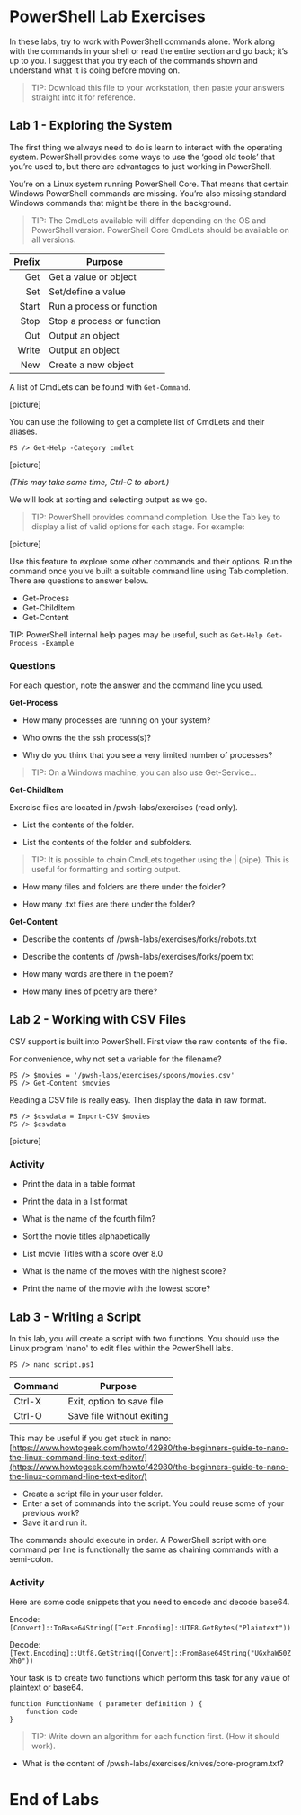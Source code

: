 # PowerShell Lab Exercises

In these labs, try to work with PowerShell commands alone. 
Work along with the commands in your shell or read the entire section and go back; it’s up to you. I suggest that you try each of the commands shown and understand what it is doing before moving on.

> TIP: Download this file to your workstation, then paste your answers straight into it for reference.

## Lab 1 - Exploring the System

The first thing we always need to do is learn to interact with the operating system.
PowerShell provides some ways to use the ‘good old tools’ that you’re used to, but there are advantages to just working in PowerShell.

You’re on a Linux system running PowerShell Core. That means that certain Windows PowerShell commands are missing. You’re also missing standard Windows commands that might be there in the background.

> TIP: The CmdLets available will differ depending on the OS and PowerShell version. PowerShell Core CmdLets should be available on all versions.


|   Prefix | Purpose  |
|------------:|---|
| Get | Get a value or object |
| Set | Set/define a value |
| Start | Run a process or function |
| Stop | Stop a process or function|
| Out | Output an object |
| Write | Output an object |
| New | Create a new object |

A list of CmdLets can be found with `Get-Command`.

[picture]

You can use the following to get a complete list of CmdLets and their aliases.

`PS /> Get-Help -Category cmdlet`

[picture]

*(This may take some time, Ctrl-C to abort.)*

We will look at sorting and selecting output as we go.

> TIP: PowerShell provides command completion. Use the Tab key to display a list of valid options for each stage. For example:

[picture]

Use this feature to explore some other commands and their options. Run the command once you’ve built a suitable command line using Tab completion. There are questions to answer below.

* Get-Process
* Get-ChildItem
* Get-Content

TIP: PowerShell internal help pages may be useful, such as `Get-Help Get-Process -Example`



### Questions

For each question, note the answer and the command line you used.

**Get-Process**

* How many processes are running on your system?

* Who owns the the ssh process(s)? 

* Why do you think that you see a very limited number of processes? 


> TIP: On a Windows machine, you can also use Get-Service...


**Get-ChildItem**

Exercise files are located in /pwsh-labs/exercises (read only).


* List the contents of the folder. 

* List the contents of the folder and subfolders.


> TIP: It is possible to chain CmdLets together using the | (pipe). This is useful for formatting and sorting output.


* How many files and folders are there under the folder?

* How many .txt files are there under the folder?


**Get-Content**

* Describe the contents of /pwsh-labs/exercises/forks/robots.txt

* Describe the contents of /pwsh-labs/exercises/forks/poem.txt 

* How many words are there in the poem?

* How many lines of poetry are there? 


## Lab 2 - Working with CSV Files

CSV support is built into PowerShell. First view the raw contents of the file.

For convenience, why not set a variable for the filename?

	PS /> $movies = '/pwsh-labs/exercises/spoons/movies.csv'
	PS /> Get-Content $movies

Reading a CSV file is really easy. Then display the data in raw format.

	PS /> $csvdata = Import-CSV $movies
	PS /> $csvdata

[picture]

### Activity

* Print the data in a table format

* Print the data in a list format

* What is the name of the fourth film?

* Sort the movie titles alphabetically

* List movie Titles with a score over 8.0

* What is the name of the moves with the highest score?

* Print the name of the movie with the lowest score?



## Lab 3 - Writing a Script

In this lab, you will create a script with two functions.
You should use the Linux program 'nano' to edit files within the PowerShell labs.

`PS /> nano script.ps1`

|   Command | Purpose  |
|------------|---|
| Ctrl-X | Exit, option to save file |
| Ctrl-O | Save file without exiting |


This may be useful if you get stuck in nano:
[https://www.howtogeek.com/howto/42980/the-beginners-guide-to-nano-the-linux-command-line-text-editor/](https://www.howtogeek.com/howto/42980/the-beginners-guide-to-nano-the-linux-command-line-text-editor/)

* Create a script file in your user folder.
* Enter a set of commands into the script. You could reuse some of your previous work?
* Save it and run it.

The commands should execute in order.
A PowerShell script with one command per line is functionally the same as chaining commands with a semi-colon.

### Activity

Here are some code snippets that you need to encode and decode base64.

Encode:
`[Convert]::ToBase64String([Text.Encoding]::UTF8.GetBytes("Plaintext"))`

Decode:
`[Text.Encoding]::Utf8.GetString([Convert]::FromBase64String("UGxhaW50ZXh0"))`

Your task is to create two functions which perform this task for any value of plaintext or base64.

	function FunctionName ( parameter definition ) { 
		function code 
	}

> TIP: Write down an algorithm for each function first. (How it should work).

* What is the content of /pwsh-labs/exercises/knives/core-program.txt?

# End of Labs













